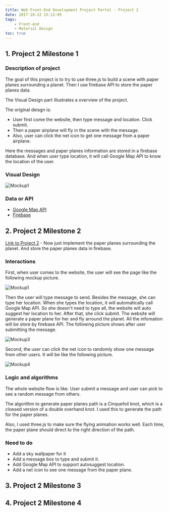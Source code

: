```yaml
---
title: Web Front-End Development Project Portal - Project 2
date: 2017-10-22 15:12:05
tags:
    - Front-end
    - Material Design
toc: true
---
```



## 1. Project 2 Milestone 1
### Description of project
<!-- The goal of this project is to search near nearby restraunts with Yelp data API and then show these locations in the Google Map. User can type in the search bar to search restraunts. I will use Google Map API to show the restraunts based on the results of Yelp. 

The original design is:
- User came to the website, show the nearby restraunts.
- User search restraunts, show the results returned by Yelp and show in the Google Map.
 -->

The goal of this project is to try to use three.js to build a scene with paper planes surrounding a planet. Then I use firebase API to store the paper planes data. 

The Visual Design part illustrates a overview of the project.

The original deisgn is:
- User first come the website, then type message and location. Click submit.
- Then a paper airplane will fly in the scene with the message.
- Also, user can click the net icon to get one message from a paper airplane. 

Here the messages and paper planes information are stored in a firebase database. And when user type location, it will call Google Map API to know the location of the user.
<!-- more -->

### Visual Design
![Mockup1](http://7xrh75.com1.z0.glb.clouddn.com/project2mockup2.png) 

### Data or API 
- [Google Map API](https://developers.google.com/maps/)
- [Firebase](https://firebase.google.com)

## 2. Project 2 Milestone 2
[Link to Project 2](http://creative.colorado.edu/~shhu2952/fwd/projects/project2/) - Now just implement the paper planes surrounding the planet. And store the paper planes data in firebase.

### Interactions

First, when user comes to the website, the user will see the page like the following mockup picture.

![Mockup1](http://7xrh75.com1.z0.glb.clouddn.com/project2mockup1.png)

Then the user will type message to send. Besides the message, she can type her location. When she types the location, it will automatically call Google Map API. So she doesn't need to type all, the website will auto suggest her location to her. After that, she click submit. The website will generate a paper plane for her and fly arround the planet. All the infomation will be store by firebase API. The following picture shows after user submitting the message.

![Mockup3](http://7xrh75.com1.z0.glb.clouddn.com/project2mockup3.png) 

Second, the user can click the net icon to randomly show one message from other users. It will be like the following picture.

![Mockup4](http://7xrh75.com1.z0.glb.clouddn.com/project2mockup4.png) 

### Logic and algorithms
The whole website flow is like. User submit a message and user can pick to see a random message from others. 

The algorithm to generate paper planes path is a Cinquefoil knot, which is a cloesed version of a double overhand knot. I used this to generate the path for the paper planes.

Also, I used three.js to make sure the flying animation works well. Each time, the paper plane should direct to the right direction of the path.

### Need to do
- Add a sky wallpaper for it
- Add a message box to type and submit it.
- Add Google Map API to support autosuggest location.
- Add a net icon to see one message from the paper plane.

## 3. Project 2 Milestone 3

## 4. Project 2 Milestone 4
